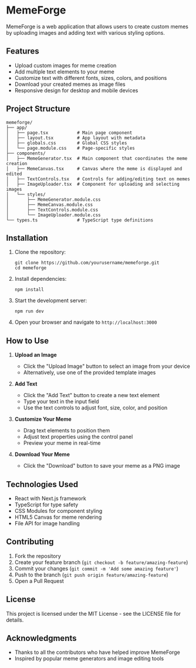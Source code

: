 # MemeForge

MemeForge is a web application that allows users to create custom memes by uploading images and adding text with various styling options.

## Features

- Upload custom images for meme creation
- Add multiple text elements to your meme
- Customize text with different fonts, sizes, colors, and positions
- Download your created memes as image files
- Responsive design for desktop and mobile devices

## Project Structure

```
memeforge/
├── app/
│   ├── page.tsx           # Main page component
│   ├── layout.tsx         # App layout with metadata
│   ├── globals.css        # Global CSS styles
│   └── page.module.css    # Page-specific styles
├── components/
│   ├── MemeGenerator.tsx  # Main component that coordinates the meme creation
│   ├── MemeCanvas.tsx     # Canvas where the meme is displayed and edited
│   ├── TextControls.tsx   # Controls for adding/editing text on memes
│   ├── ImageUploader.tsx  # Component for uploading and selecting images
│   └── styles/
│       ├── MemeGenerator.module.css
│       ├── MemeCanvas.module.css
│       ├── TextControls.module.css
│       └── ImageUploader.module.css
└── types.ts               # TypeScript type definitions
```

## Installation

1. Clone the repository:
   ```
   git clone https://github.com/yourusername/memeforge.git
   cd memeforge
   ```

2. Install dependencies:
   ```
   npm install
   ```

3. Start the development server:
   ```
   npm run dev
   ```

4. Open your browser and navigate to `http://localhost:3000`

## How to Use

1. **Upload an Image**
   - Click the "Upload Image" button to select an image from your device
   - Alternatively, use one of the provided template images

2. **Add Text**
   - Click the "Add Text" button to create a new text element
   - Type your text in the input field
   - Use the text controls to adjust font, size, color, and position

3. **Customize Your Meme**
   - Drag text elements to position them
   - Adjust text properties using the control panel
   - Preview your meme in real-time

4. **Download Your Meme**
   - Click the "Download" button to save your meme as a PNG image

## Technologies Used

- React with Next.js framework
- TypeScript for type safety
- CSS Modules for component styling
- HTML5 Canvas for meme rendering
- File API for image handling

## Contributing

1. Fork the repository
2. Create your feature branch (`git checkout -b feature/amazing-feature`)
3. Commit your changes (`git commit -m 'Add some amazing feature'`)
4. Push to the branch (`git push origin feature/amazing-feature`)
5. Open a Pull Request

## License

This project is licensed under the MIT License - see the LICENSE file for details.

## Acknowledgments

- Thanks to all the contributors who have helped improve MemeForge
- Inspired by popular meme generators and image editing tools
